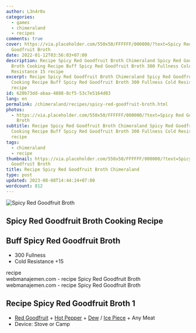 ```yaml
---
author: L3n4r0x
categories:
  - games
  - chimeraland
  - recipes
comments: true
cover: https://via.placeholder.com/550x50/FFFFFF/000000/?text=Spicy Red
  Goodfruit Broth
date: 2022-01-12T03:56:03+07:00
description: Recipe Spicy Red Goodfruit Broth Chimeraland Spicy Red Goodfruit
  Broth Cooking Recipe Buff Spicy Red Goodfruit Broth 300 Fullness Cold
  Resistance 15 recipe
excerpt: Recipe Spicy Red Goodfruit Broth Chimeraland Spicy Red Goodfruit Broth
  Cooking Recipe Buff Spicy Red Goodfruit Broth 300 Fullness Cold Resistance 15
  recipe
id: 620b73dd-abaa-4888-8cf5-53c7e5164d83
lang: en
permalink: /chimeraland/recipes/spicy-red-goodfruit-broth.html
photos:
  - https://via.placeholder.com/550x50/FFFFFF/000000/?text=Spicy Red Goodfruit
    Broth
subtitle: Recipe Spicy Red Goodfruit Broth Chimeraland Spicy Red Goodfruit Broth
  Cooking Recipe Buff Spicy Red Goodfruit Broth 300 Fullness Cold Resistance 15
  recipe
tags:
  - chimeraland
  - recipe
thumbnail: https://via.placeholder.com/550x50/FFFFFF/000000/?text=Spicy Red
  Goodfruit Broth
title: Recipe Spicy Red Goodfruit Broth Chimeraland
type: post
updated: 2023-08-08T14:44:24+07:00
wordcount: 812
---
```


<link
  rel="stylesheet"
  href="https://rawcdn.githack.com/dimaslanjaka/Web-Manajemen/870a349/css/bootstrap-5-3-0-alpha3-wrapper.css"
/>
<section id="bootstrap-wrapper">
  <div data-bs-theme="dark">
    <div class="card mb-2">
      <div class="card-body">
        <div class="row g-0">
          <div class="col-sm-4 position-relative mb-2">
            <img
              src="https://via.placeholder.com/600"
              class="card-img fit-cover w-100 h-100"
              alt="Spicy Red Goodfruit Broth"
              data-fancybox="true"
            />
          </div>
          <div class="col-sm-8 mb-2">
            <div class="card-body">
              <div class="d-flex flex-row align-items-center mb-3">
                <h2 class="fs-5">Spicy Red Goodfruit Broth Cooking Recipe</h2>
              </div>
              <h2 class="card-title fs-5">Buff Spicy Red Goodfruit Broth</h2>
              <div class="card-text">
                <ul>
                  <li>300 Fullness</li>
                  <li>Cold Resistance +15</li>
                </ul>
              </div>
              <span class="badge rounded-pill">recipe</span>
            </div>
            <div class="card-footer text-end text-muted mt-auto">
              webmanajemen.com - recipe Spicy Red Goodfruit Broth
            </div>
          </div>
        </div>
      </div>
      <div class="card-footer text-end text-muted">
        webmanajemen.com - recipe Spicy Red Goodfruit Broth
      </div>
    </div>
    <div class="row mb-2">
      <div class="col-12 col-lg-6 recipe-item mb-2">
        <div class="card">
          <div class="card-body">
            <h2 class="card-title fs-5">Recipe Spicy Red Goodfruit Broth 1</h2>
            <div class="card-text">
              <ul>
                <li>
                  <a
                    class="text-decoration-none text-primary"
                    href="/chimeraland/materials/red-goodfruit.html"
                    >Red Goodfruit</a
                  ><span> + </span
                  ><a
                    class="text-decoration-none text-primary"
                    href="/chimeraland/materials/hot-pepper.html"
                    >Hot Pepper</a
                  ><span> + </span
                  ><a
                    class="text-decoration-none text-primary"
                    href="/chimeraland/materials/dew.html"
                    >Dew</a
                  ><span> / </span
                  ><a
                    class="text-decoration-none text-primary"
                    href="/chimeraland/materials/ice-piece.html"
                    >Ice Piece</a
                  ><span> + </span>Any Meat
                </li>
                <li>Device: Stove or Camp</li>
              </ul>
            </div>
          </div>
        </div>
      </div>
    </div>
  </div>
</section>